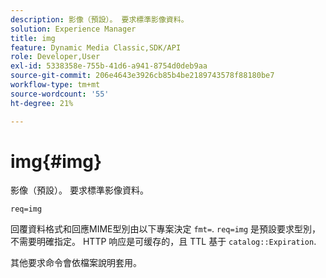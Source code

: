 ```yaml
---
description: 影像（預設）。 要求標準影像資料。
solution: Experience Manager
title: img
feature: Dynamic Media Classic,SDK/API
role: Developer,User
exl-id: 5338358e-755b-41d6-a941-8754d0deb9aa
source-git-commit: 206e4643e3926cb85b4be2189743578f88180be7
workflow-type: tm+mt
source-wordcount: '55'
ht-degree: 21%

---
```


# img{#img}

影像（預設）。 要求標準影像資料。

`req=img`

回覆資料格式和回應MIME型別由以下專案決定 `fmt=`. `req=img` 是預設要求型別，不需要明確指定。 HTTP 响应是可缓存的，且 TTL 基于 `catalog::Expiration`.

其他要求命令會依檔案說明套用。
